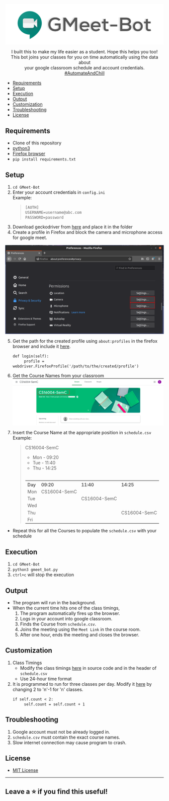 <img src="docs/images/Gmeet_bot_header.png" align="center"><br>

<p align="center">I built this to make my life easier as a student. Hope this helps you too!<br>
This bot joins your classes for you on time automatically using the data about<br> your google classroom schedule and account credentials.<br><a href="https://github.com/sooryaprakash31/GMeet-Bot">#AutomateAndChill</p>

  - [Requirements](#requirements)
  - [Setup](#setup)
  - [Execution](#execution)
  - [Output](#output)
  - [Customization](#customization)
  - [Troubleshooting](#troubleshooting)
  - [License](#license)

## Requirements

- Clone of this repository 
- [python3](https://www.python.org/downloads/)
- [Firefox browser](https://www.mozilla.org/en-US/firefox/all/#product-desktop-release)
- `pip install requirements.txt`

## Setup

1. `cd GMeet-Bot`
2. Enter your account credentials in `config.ini`</br>
   Example:
   >```
    >[AUTH]
    >USERNAME=username@abc.com
    >PASSWORD=password
   >```
3. Download geckodriver from [here](https://github.com/mozilla/geckodriver/releases) and place it in the folder
4.  Create a profile in Firefox and block the camera and microphone access for google meet.  
   <img src="docs/images/Firefox_permissions.png" align="center" >
   
5. Get the path for the created profile using `about:profiles` in the firefox browser
   and include it [here](https://github.com/sooryaprakash31/GMeet-Bot/blob/master/gmeet_bot.py#L82).
   ```
   def login(self):    
        profile = webdriver.FirefoxProfile('/path/to/the/created/profile')
   ```
6. Get the Course Names from your classroom  
   <img src="docs/images/CourseName.png" align="center">

7. Insert the Course Name at the appropriate position in `schedule.csv`</br>
   Example:
   > CS16004-SemC 
   > - Mon - 09:20
   > - Tue - 11:40
   > - Thu - 14:25
   ></br>
   ><table>
   <th>Day</th>
    <th>09:20</th>
    <th>11:40</th>
    <th>14:25</th>
    <tr>
    <td>Mon</td>
    <td>CS16004-SemC</td>
    <td></td>
    <td></td>
    </tr>
    <tr>
    <td>Tue</td>
    <td></td>
    <td>CS16004-SemC</td>
    <td></td>
    </tr>
    <tr>
    <td>Wed</td>
    <td></td>
    <td></td>
    <td></td>
    </tr>
    <tr>
    <td>Thu</td>
    <td></td>
    <td></td>
    <td>CS16004-SemC</td>
    </tr>
    <tr>
    <td>Fri</td>
    <td></td>
    <td></td>
    <td></td>
    </tr>
   </table>
    
- Repeat this for all the Courses to populate the `schedule.csv` with your schedule

## Execution
1. `cd GMeet-Bot`
2. `python3 gmeet_bot.py`
3. `ctrl+c`  will stop the execution


## Output

- The program will run in the background.
- When the current time hits one of the class timings, 
  1. The program automatically fires up the browser.
  2. Logs in your account into google classroom.
  3. Finds the Course from `schedule.csv`.
  4. Joins the meeting using the `Meet Link` in the course room.
  5. After one hour, ends the meeting and closes the browser.

## Customization

1. Class Timings
   - Modify the class timings [here](https://github.com/sooryaprakash31/GMeet-Bot/blob/master/gmeet_bot.py#L12) in source code and in the header of `schedule.csv`
   - Use 24-hour time format
2. It is programmed to run for three classes per day. Modify it [here](https://github.com/sooryaprakash31/GMeet-Bot/blob/master/gmeet_bot.py#L42) by changing 2 to 'n'-1 for 'n' classes.
   ```
   if self.count < 2:
        self.count = self.count + 1
   ```

## Troubleshooting
1. Google account must not be already logged in.
2. `schedule.csv` must contain the exact course names.
3. Slow internet connection may cause program to crash.  

## License
- [MIT License](/LICENSE.MD)

---

## Leave a :star: if you find this useful!
